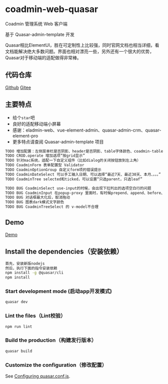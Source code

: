 # coadmin-web-quasar

Coadmin 管理系统 Web 客户端

基于 Quasar-admin-template 开发

Quasar相比ElementUI，胜在可定制性上比较强，同时官网文档也相当详细，看文档能解决绝大多数问题。界面也相对漂亮一些，另外还有一个很大的优势，Quasar对于移动端的适配做得非常棒。

## 代码仓库
[Github](https://github.com/jinjingmail/coadmin-web-quasar)
[Gitee](https://gitee.com/jinjinge/coadmin-web-quasar)

## 主要特点
- 给个`star`吧
- 良好的适配移动端小屏幕
- 感谢：eladmin-web、vue-element-admin、quasar-admin-crm、quasar-element-pro
- 更多特点请查阅 Quasar-admin-template 项目

```bash
TODO 增加配置：左侧菜单栏是否阴影、header是否阴影、table字体颜色、coadmin-table的separator
TODO CROD.operate 增加选项“按grid显示”
TODO 针对mac系统，适配一下自定义组件（比如dialog的关闭按钮放到左上角）
TODO CoadminForm 表单配置型 Validator
TODO CoadminOptionGroup 自定义form项的错误提示
TODO CoadminDateSelect 可以手工输入日期、可以选择“最近7天、最近30天、本月、。。。”
TODO CoadminTree selected和ticked，可以设置“只选parent，只选leaf”

TODO BUG CoadminSelect use-input的时候，会出现下拉列出的选项空白行的问题
TODO BUG CoadminInput 在popup-proxy 里面时，有时候prepend、append、before、after 的slot会失效
TODO BUG 对话框最大化后，取消拖动
TODO BUG 图表dark模式文字颜色
TODO BUG CoadminTreeSelect 的 v-model不合理
```

## Demo
[Demo](http://jinjinge.gitee.io/coadmin-web-quasar)

## Install the dependencies（安装依赖）
```bash
首先，安装新版nodejs
然后，执行下面的指令安装依赖
npm install -g @quasar/cli
npm install
```

### Start development mode (启动app开发模式)
```bash
quasar dev
```

### Lint the files（Lint校验）
```bash
npm run lint
```

### Build the production（构建发行版本）
```bash
quasar build
```

### Customize the configuration（修改配置）
See [Configuring quasar.conf.js](https://quasar.dev/quasar-cli/quasar-conf-js).
